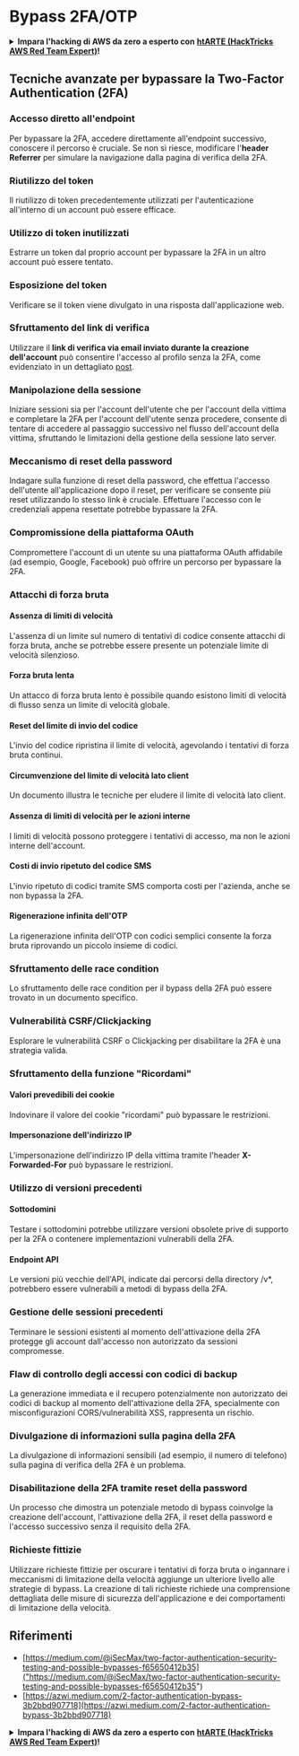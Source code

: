 # Bypass 2FA/OTP

<details>

<summary><strong>Impara l'hacking di AWS da zero a esperto con</strong> <a href="https://training.hacktricks.xyz/courses/arte"><strong>htARTE (HackTricks AWS Red Team Expert)</strong></a><strong>!</strong></summary>

Altri modi per supportare HackTricks:

* Se vuoi vedere la tua **azienda pubblicizzata su HackTricks** o **scaricare HackTricks in PDF** controlla i [**PACCHETTI DI ABBONAMENTO**](https://github.com/sponsors/carlospolop)!
* Ottieni il [**merchandising ufficiale di PEASS & HackTricks**](https://peass.creator-spring.com)
* Scopri [**The PEASS Family**](https://opensea.io/collection/the-peass-family), la nostra collezione di [**NFT**](https://opensea.io/collection/the-peass-family) esclusivi
* **Unisciti al** 💬 [**gruppo Discord**](https://discord.gg/hRep4RUj7f) o al [**gruppo Telegram**](https://t.me/peass) o **seguici** su **Twitter** 🐦 [**@carlospolopm**](https://twitter.com/hacktricks_live)**.**
* **Condividi i tuoi trucchi di hacking inviando PR ai repository GitHub di** [**HackTricks**](https://github.com/carlospolop/hacktricks) e [**HackTricks Cloud**](https://github.com/carlospolop/hacktricks-cloud).

</details>

## **Tecniche avanzate per bypassare la Two-Factor Authentication (2FA)**

### **Accesso diretto all'endpoint**

Per bypassare la 2FA, accedere direttamente all'endpoint successivo, conoscere il percorso è cruciale. Se non si riesce, modificare l'**header Referrer** per simulare la navigazione dalla pagina di verifica della 2FA.

### **Riutilizzo del token**

Il riutilizzo di token precedentemente utilizzati per l'autenticazione all'interno di un account può essere efficace.

### **Utilizzo di token inutilizzati**

Estrarre un token dal proprio account per bypassare la 2FA in un altro account può essere tentato.

### **Esposizione del token**

Verificare se il token viene divulgato in una risposta dall'applicazione web.

### **Sfruttamento del link di verifica**

Utilizzare il **link di verifica via email inviato durante la creazione dell'account** può consentire l'accesso al profilo senza la 2FA, come evidenziato in un dettagliato [post](https://srahulceh.medium.com/behind-the-scenes-of-a-security-bug-the-perils-of-2fa-cookie-generation-496d9519771b).

### **Manipolazione della sessione**

Iniziare sessioni sia per l'account dell'utente che per l'account della vittima e completare la 2FA per l'account dell'utente senza procedere, consente di tentare di accedere al passaggio successivo nel flusso dell'account della vittima, sfruttando le limitazioni della gestione della sessione lato server.

### **Meccanismo di reset della password**

Indagare sulla funzione di reset della password, che effettua l'accesso dell'utente all'applicazione dopo il reset, per verificare se consente più reset utilizzando lo stesso link è cruciale. Effettuare l'accesso con le credenziali appena resettate potrebbe bypassare la 2FA.

### **Compromissione della piattaforma OAuth**

Compromettere l'account di un utente su una piattaforma OAuth affidabile (ad esempio, Google, Facebook) può offrire un percorso per bypassare la 2FA.

### **Attacchi di forza bruta**

#### **Assenza di limiti di velocità**

L'assenza di un limite sul numero di tentativi di codice consente attacchi di forza bruta, anche se potrebbe essere presente un potenziale limite di velocità silenzioso.

#### **Forza bruta lenta**

Un attacco di forza bruta lento è possibile quando esistono limiti di velocità di flusso senza un limite di velocità globale.

#### **Reset del limite di invio del codice**

L'invio del codice ripristina il limite di velocità, agevolando i tentativi di forza bruta continui.

#### **Circumvenzione del limite di velocità lato client**

Un documento illustra le tecniche per eludere il limite di velocità lato client.

#### **Assenza di limiti di velocità per le azioni interne**

I limiti di velocità possono proteggere i tentativi di accesso, ma non le azioni interne dell'account.

#### **Costi di invio ripetuto del codice SMS**

L'invio ripetuto di codici tramite SMS comporta costi per l'azienda, anche se non bypassa la 2FA.

#### **Rigenerazione infinita dell'OTP**

La rigenerazione infinita dell'OTP con codici semplici consente la forza bruta riprovando un piccolo insieme di codici.

### **Sfruttamento delle race condition**

Lo sfruttamento delle race condition per il bypass della 2FA può essere trovato in un documento specifico.

### **Vulnerabilità CSRF/Clickjacking**

Esplorare le vulnerabilità CSRF o Clickjacking per disabilitare la 2FA è una strategia valida.

### **Sfruttamento della funzione "Ricordami"**

#### **Valori prevedibili dei cookie**

Indovinare il valore del cookie "ricordami" può bypassare le restrizioni.

#### **Impersonazione dell'indirizzo IP**

L'impersonazione dell'indirizzo IP della vittima tramite l'header **X-Forwarded-For** può bypassare le restrizioni.

### **Utilizzo di versioni precedenti**

#### **Sottodomini**

Testare i sottodomini potrebbe utilizzare versioni obsolete prive di supporto per la 2FA o contenere implementazioni vulnerabili della 2FA.

#### **Endpoint API**

Le versioni più vecchie dell'API, indicate dai percorsi della directory /v\*, potrebbero essere vulnerabili a metodi di bypass della 2FA.

### **Gestione delle sessioni precedenti**

Terminare le sessioni esistenti al momento dell'attivazione della 2FA protegge gli account dall'accesso non autorizzato da sessioni compromesse.

### **Flaw di controllo degli accessi con codici di backup**

La generazione immediata e il recupero potenzialmente non autorizzato dei codici di backup al momento dell'attivazione della 2FA, specialmente con misconfigurazioni CORS/vulnerabilità XSS, rappresenta un rischio.

### **Divulgazione di informazioni sulla pagina della 2FA**

La divulgazione di informazioni sensibili (ad esempio, il numero di telefono) sulla pagina di verifica della 2FA è un problema.

### **Disabilitazione della 2FA tramite reset della password**

Un processo che dimostra un potenziale metodo di bypass coinvolge la creazione dell'account, l'attivazione della 2FA, il reset della password e l'accesso successivo senza il requisito della 2FA.

### **Richieste fittizie**

Utilizzare richieste fittizie per oscurare i tentativi di forza bruta o ingannare i meccanismi di limitazione della velocità aggiunge un ulteriore livello alle strategie di bypass. La creazione di tali richieste richiede una comprensione dettagliata delle misure di sicurezza dell'applicazione e dei comportamenti di limitazione della velocità.

## Riferimenti
* [https://medium.com/@iSecMax/two-factor-authentication-security-testing-and-possible-bypasses-f65650412b35]("https://medium.com/@iSecMax/two-factor-authentication-security-testing-and-possible-bypasses-f65650412b35")
* [https://azwi.medium.com/2-factor-authentication-bypass-3b2bbd907718](https://azwi.medium.com/2-factor-authentication-bypass-3b2bbd907718)

<details>

<summary><strong>Impara l'hacking di AWS da zero a esperto con</strong> <a href="https://training.hacktricks.xyz/courses/arte"><strong>htARTE (HackTricks AWS Red Team Expert)</strong></a><strong>!</strong></summary>

Altri modi per supportare HackTricks:

* Se vuoi vedere la tua **azienda pubblicizzata su HackTricks** o **scaricare HackTricks in PDF** controlla i [**PACCHETTI DI ABBONAMENTO**](https://github.com/sponsors/carlospolop)!
* Ottieni il [**merchandising ufficiale di PEASS & HackTricks**](https://peass.creator-spring.com)
* Scopri [**The PEASS Family**](https://opensea.io/collection/the-peass-family), la nostra collezione di [**NFT**](https://opensea.io/collection/the-peass-family) esclusivi
* **Unisciti al** 💬 [**gruppo Discord**](https://discord.gg/hRep4RUj7f) o al [**gruppo Telegram**](https://t.me/peass) o **seguici** su **Twitter** 🐦 [**@carlospolopm**](https://twitter.com/hacktricks_live)**.**
* **Condividi i tuoi trucchi di hacking inviando PR ai repository GitHub di
